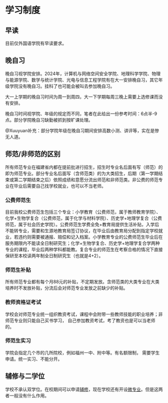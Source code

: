 # 学习制度

## 早读

目前仅外国语学院有早读要求。

## 晚自习

晚自习视学院安排。2024年，计算机与网络空间安全学院、地理科学学院、物理与能源学院、数学与统计学院、光电与信息工程学院有在大一安排晚自习，其它年级学院没有晚自习。挂科了也可能会被叫去参加晚自习。

大一上学期的晚自习时间为周一到周四，大一下学期每周三晚上需要上选修课而没有安排。

晚自习时间视学院、年级的规定而不同，笔者在此给出一份参考时间：6点半-9点。部分学院晚自习缺勤被抓到按旷课处理。

@Xuuyuan补充：部分学院年级在晚自习期间安排高数小测、讲评等，实在是惨无人道。

## 师范/非师范的区别

所有师范专业在福建省内都在提前批进行招生，招生时专业名后面有写（师范）的即为师范专业。部分专业名后面写（含师范类）的为大类招生，后期（第一学期结束或第二学期结束之后）依照成绩和意愿分流出师范和非师范类。非公费的师范专业在毕业后需要自己找学校就业，也可以不当老师。

### 公费师范生

目前我校公费师范生包括三个专业：小学教育（公费师范，属于教师教育学院）、化学+生物学复合（公费师范，属于化学与材料学院）、历史学+地理学复合（公费师范，属于社会历史学院）。公费师范生学费全免+教育局提供生活补贴，入学后不能转专业，需要和生源地教育局签订协议，在毕业后由教育局分配到指定学校就业，若违约则需要被通报、赔偿和记入档案。小学教育专业的公费师范生毕业后在服务期限内不能读全日制研究生；化学+生物学复合、历史学+地理学复合学两种专业的课程，毕业后两种学科都能教。复合专业的师范生在考察合格的情况下直接保研至本校读两年制全日制研究生（也就是4+2）。

### 师范生补贴

所有师范专业都有每个月88元的补贴，不定期发放。含师范类的大类专业在大类培养时不发放补贴，分流后会对师范专业发放之前缺少的补贴。

### 教师资格证考试

学校会对师范专业统一组织教资考试，课程中会附带一些教师技能的职业培养；非师范专业则只能自己买书学习， 自己参加教资考试，考了教资也是可以当老师的。

### 师范生实习

学院会指定几个市的几所院校，例如福州一中、附中等。有名额限制， 需要学生申请。统一实习、不能分开。

## 辅修与二学位

学校不承认双学位。在校期间可以申请[辅修](https://jwc.fjnu.edu.cn/5c/d1/c9107a416977/page.htm)，现在学校还有开设[微专业](https://jwc.fjnu.edu.cn/57/9b/c9107a415643/page.htm)。但是这两者一般没有什么作用。

